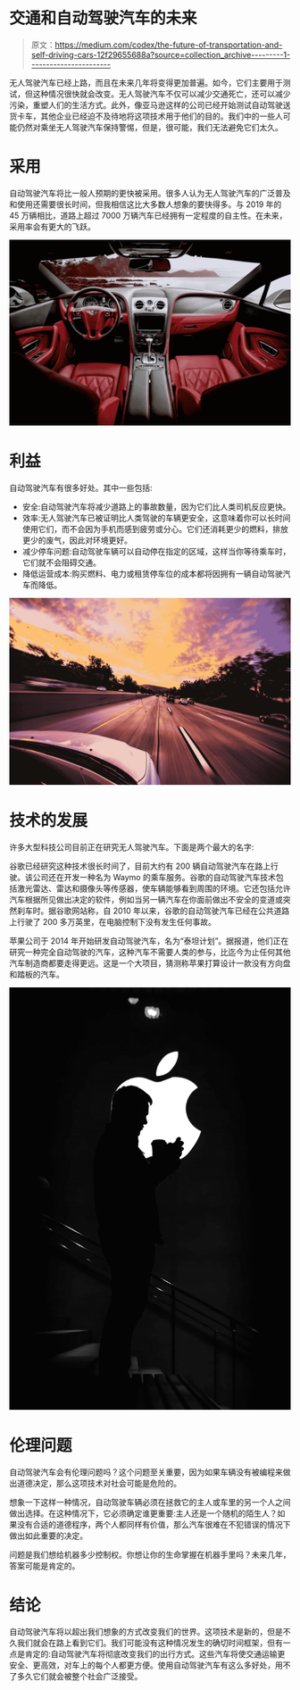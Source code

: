 # 交通和自动驾驶汽车的未来

> 原文：<https://medium.com/codex/the-future-of-transportation-and-self-driving-cars-12f29655688a?source=collection_archive---------1----------------------->

无人驾驶汽车已经上路，而且在未来几年将变得更加普遍。如今，它们主要用于测试，但这种情况很快就会改变。无人驾驶汽车不仅可以减少交通死亡，还可以减少污染，重塑人们的生活方式。此外，像亚马逊这样的公司已经开始测试自动驾驶送货卡车，其他企业已经迫不及待地将这项技术用于他们的目的。我们中的一些人可能仍然对乘坐无人驾驶汽车保持警惕，但是，很可能，我们无法避免它们太久。

# 采用

自动驾驶汽车将比一般人预期的更快被采用。很多人认为无人驾驶汽车的广泛普及和使用还需要很长时间，但我相信这比大多数人想象的要快得多。与 2019 年的 45 万辆相比，道路上超过 7000 万辆汽车已经拥有一定程度的自主性。在未来，采用率会有更大的飞跃。

![](img/e6a70825d8190adffb818e1a934e80a9.png)

# 利益

自动驾驶汽车有很多好处。其中一些包括:

*   安全:自动驾驶汽车将减少道路上的事故数量，因为它们比人类司机反应更快。
*   效率:无人驾驶汽车已被证明比人类驾驶的车辆更安全，这意味着你可以长时间使用它们，而不会因为手机而感到疲劳或分心。它们还消耗更少的燃料，排放更少的废气，因此对环境更好。
*   减少停车问题:自动驾驶车辆可以自动停在指定的区域，这样当你等待乘车时，它们就不会阻碍交通。
*   降低运营成本:购买燃料、电力或租赁停车位的成本都将因拥有一辆自动驾驶汽车而降低。

![](img/cc896eeb83edd0b2f15983fdb20d75c5.png)

# 技术的发展

许多大型科技公司目前正在研究无人驾驶汽车。下面是两个最大的名字:

谷歌已经研究这种技术很长时间了，目前大约有 200 辆自动驾驶汽车在路上行驶。该公司还在开发一种名为 Waymo 的乘车服务。谷歌的自动驾驶汽车技术包括激光雷达、雷达和摄像头等传感器，使车辆能够看到周围的环境。它还包括允许汽车根据所见做出决定的软件，例如当另一辆汽车在你面前做出不安全的变道或突然刹车时。据谷歌网站称，自 2010 年以来，谷歌的自动驾驶汽车已经在公共道路上行驶了 200 多万英里，在电脑控制下没有发生任何事故。

苹果公司于 2014 年开始研发自动驾驶汽车，名为“泰坦计划”。据报道，他们正在研究一种完全自动驾驶的汽车，这种汽车不需要人类的参与，比迄今为止任何其他汽车制造商都要走得更远。这是一个大项目，猜测称苹果打算设计一款没有方向盘和踏板的汽车。

![](img/d0f5b34cc381e03b8400acdc5f9fd12f.png)

# 伦理问题

自动驾驶汽车会有伦理问题吗？这个问题至关重要，因为如果车辆没有被编程来做出道德决定，那么这项技术对社会可能是危险的。

想象一下这样一种情况，自动驾驶车辆必须在拯救它的主人或车里的另一个人之间做出选择。在这种情况下，它必须确定谁更重要:主人还是一个随机的陌生人？如果没有合适的道德程序，两个人都同样有价值，那么汽车很难在不犯错误的情况下做出如此重要的决定。

问题是我们想给机器多少控制权。你想让你的生命掌握在机器手里吗？未来几年，答案可能是肯定的。

# 结论

自动驾驶汽车将以超出我们想象的方式改变我们的世界。这项技术是新的，但是不久我们就会在路上看到它们。我们可能没有这种情况发生的确切时间框架，但有一点是肯定的:自动驾驶汽车将彻底改变我们的出行方式。这些汽车将使交通运输更安全、更高效，对车上的每个人都更方便。使用自动驾驶汽车有这么多好处，用不了多久它们就会被整个社会广泛接受。